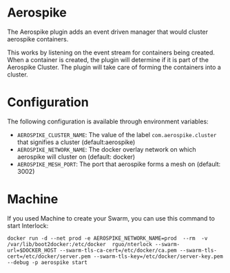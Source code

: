 # Aerospike

The Aerospike plugin adds an event driven manager that would cluster aerospike containers.

This works by listening on the event stream for containers being created. When a container is created, the plugin will determine if it is part of the Aerospike Cluster.
The plugin will take care of forming the containers into a cluster.

# Configuration
The following configuration is available through environment variables:

- `AEROSPIKE_CLUSTER_NAME`: The value of the label `com.aerospike.cluster` that signifies a cluster (default:aerospike)
- `AEROSPIKE_NETWORK_NAME`: The docker overlay network on which aerospike will cluster on (default: docker)
- `AEROSPIKE_MESH_PORT`: The port that aerospike forms a mesh on (default: 3002)


# Machine
If you used Machine to create your Swarm, you can use this command to start Interlock:

    docker run -d --net prod -e AEROSPIKE_NETWORK_NAME=prod  --rm  -v /var/lib/boot2docker:/etc/docker  rguo/nterlock --swarm-url=$DOCKER_HOST --swarm-tls-ca-cert=/etc/docker/ca.pem --swarm-tls-cert=/etc/docker/server.pem --swarm-tls-key=/etc/docker/server-key.pem --debug -p aerospike start
